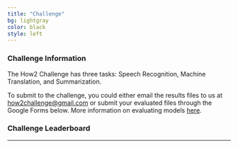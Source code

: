 ```yaml
---
title: "Challenge"
bg: lightgray
color: black
style: left
---
```


### Challenge Information

The How2 Challenge has three tasks: Speech Recognition, Machine Translation, and Summarization. 

To submit to the challenge, you could either email the results files to us at <how2challenge@gmail.com> or submit your evaluated files through the Google Forms below. More information on evaluating models <a href="https://github.com/srvk/how2-dataset/blob/master/README.md#how2-evaluate">here</a>.

### Challenge Leaderboard



* * *

